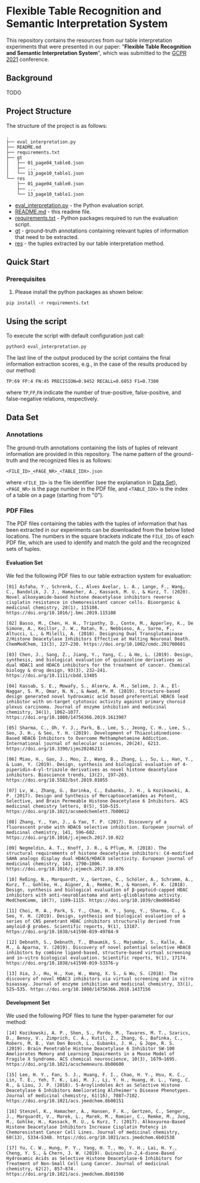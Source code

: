 # Flexible Table Recognition and Semantic Interpretation System
This repository contains the resources from our table interpretation experiments that were presented in our paper: "**Flexible Table Recognition and Semantic Interpretation System**", which was submitted to the [GCPR 2021](dagm-gcpr.de) conference.

## Background

TODO

## Project Structure

The structure of the project is as follows:

```
.
├── eval_interpretation.py
├── README.md
├── requirements.txt
├── gt
│   ├── 01_page04_table0.json
│   ├── ...
│   └── 13_page10_table1.json
└── res
    ├── 01_page04_table0.json
    ├── ...
    └── 13_page10_table1.json
```

* [eval_interpretation.py](./eval_interpretation.py) - the Python evaluation script.
* [README.md](./README.md) - this readme file.
* [requirements.txt](./requirements.txt) - Python packages required to run the evaluation script.
* [gt](./gt) - ground-truth annotations containing relevant tuples of information that need to be extracted.
* [res](./res) - the tuples extracted by our table interpretation method. 

## Quick Start

### Prerequisites

1. Please install the python packages as shown below:

```shell
pip install -r requirements.txt
```

## Using the script

To execute the script with default configuration just call:

```shell
python3 eval_interpretation.py
```

The last line of the output produced by the script contains the final information extraction scores, e.g., in the case of the results produced by our method:

```
TP:69 FP:4 FN:45 PRECISION=0.9452 RECALL=0.6053 F1=0.7380
```

where `TP`,`FP`,`FN` indicate the number of true-positive, false-positive, and false-negative relations, respectively.

## Data Set 

### Annotations

The ground-truth annotations containing the lists of tuples of relevant information are provided in this repository. The name pattern of the ground-truth and the recognized files is as follows:

```
<FILE_ID>_<PAGE_NR>_<TABLE_IDX>.json
```
where `<FILE_ID>` is the file identifier (see the explanation in [Data Set](README.md#data-set)), `<PAGE_NR>` is the page number in the PDF file, and `<TABLE_IDX>` is the index of a table on a page (starting from "0").

### PDF Files

The PDF files containing the tables with the tuples of information that has been extracted in our experiments can be downloaded from the below listed locations. The numbers in the square brackets indicate the `FILE_IDs` of each PDF file, which are used to identify and match the gold and the recognized sets of tuples.

#### Evaluation Set

We fed the following PDF files to our table extraction system for evaluation:

```
[01] Asfaha, Y., Schrenk, C., Alves Avelar, L. A., Lange, F., Wang, C., Bandolik, J. J., Hamacher, A., Kassack, M. U., & Kurz, T. (2020). Novel alkoxyamide-based histone deacetylase inhibitors reverse cisplatin resistance in chemoresistant cancer cells. Bioorganic & medicinal chemistry, 28(1), 115108. https://doi.org/10.1016/j.bmc.2019.115108

[02] Basso, M., Chen, H. H., Tripathy, D., Conte, M., Apperley, K., De Simone, A., Keillor, J. W., Ratan, R., Nebbioso, A., Sarno, F., Altucci, L., & Milelli, A. (2018). Designing Dual Transglutaminase 2/Histone Deacetylase Inhibitors Effective at Halting Neuronal Death. ChemMedChem, 13(3), 227–230. https://doi.org/10.1002/cmdc.201700601

[03] Chen, J., Sang, Z., Jiang, Y., Yang, C., & He, L. (2019). Design, synthesis, and biological evaluation of quinazoline derivatives as dual HDAC1 and HDAC6 inhibitors for the treatment of cancer. Chemical biology & drug design, 93(3), 232–241. https://doi.org/10.1111/cbdd.13405

[04] Kassab, S. E., Mowafy, S., Alserw, A. M., Seliem, J. A., El-Naggar, S. M., Omar, N. N., & Awad, M. M. (2019). Structure-based design generated novel hydroxamic acid based preferential HDAC6 lead inhibitor with on-target cytotoxic activity against primary choroid plexus carcinoma. Journal of enzyme inhibition and medicinal chemistry, 34(1), 1062–1077. https://doi.org/10.1080/14756366.2019.1613987

[05] Sharma, C., Oh, Y. J., Park, B., Lee, S., Jeong, C. H., Lee, S., Seo, J. H., & Seo, Y. H. (2019). Development of Thiazolidinedione-Based HDAC6 Inhibitors to Overcome Methamphetamine Addiction. International journal of molecular sciences, 20(24), 6213. https://doi.org/10.3390/ijms20246213

[06] Miao, H., Gao, J., Mou, Z., Wang, B., Zhang, L., Su, L., Han, Y., & Luan, Y. (2019). Design, synthesis and biological evaluation of 4-piperidin-4-yl-triazole derivatives as novel histone deacetylase inhibitors. Bioscience trends, 13(2), 197–203. https://doi.org/10.5582/bst.2019.01055

[07] Lv, W., Zhang, G., Barinka, C., Eubanks, J. H., & Kozikowski, A. P. (2017). Design and Synthesis of Mercaptoacetamides as Potent, Selective, and Brain Permeable Histone Deacetylase 6 Inhibitors. ACS medicinal chemistry letters, 8(5), 510–515. https://doi.org/10.1021/acsmedchemlett.7b00012

[08] Zhang, Y., Yan, J., & Yao, T. P. (2017). Discovery of a fluorescent probe with HDAC6 selective inhibition. European journal of medicinal chemistry, 141, 596–602. https://doi.org/10.1016/j.ejmech.2017.10.022

[09] Negmeldin, A. T., Knoff, J. R., & Pflum, M. (2018). The structural requirements of histone deacetylase inhibitors: C4-modified SAHA analogs display dual HDAC6/HDAC8 selectivity. European journal of medicinal chemistry, 143, 1790–1806. https://doi.org/10.1016/j.ejmech.2017.10.076

[10] Reßing, N., Marquardt, V., Gertzen, C., Schöler, A., Schramm, A., Kurz, T., Gohlke, H., Aigner, A., Remke, M., & Hansen, F. K. (2018). Design, synthesis and biological evaluation of β-peptoid-capped HDAC inhibitors with anti-neuroblastoma and anti-glioblastoma activity. MedChemComm, 10(7), 1109–1115. https://doi.org/10.1039/c8md00454d

[11] Choi, M. A., Park, S. Y., Chae, H. Y., Song, Y., Sharma, C., & Seo, Y. H. (2019). Design, synthesis and biological evaluation of a series of CNS penetrant HDAC inhibitors structurally derived from amyloid-β probes. Scientific reports, 9(1), 13187. https://doi.org/10.1038/s41598-019-49784-9

[12] Debnath, S., Debnath, T., Bhaumik, S., Majumdar, S., Kalle, A. M., & Aparna, V. (2019). Discovery of novel potential selective HDAC8 inhibitors by combine ligand-based, structure-based virtual screening and in-vitro biological evaluation. Scientific reports, 9(1), 17174. https://doi.org/10.1038/s41598-019-53376-y

[13] Xia, J., Hu, H., Xue, W., Wang, X. S., & Wu, S. (2018). The discovery of novel HDAC3 inhibitors via virtual screening and in vitro bioassay. Journal of enzyme inhibition and medicinal chemistry, 33(1), 525–535. https://doi.org/10.1080/14756366.2018.1437156
```

#### Development Set

We used the following PDF files to tune the hyper-parameter for our method:

```
[14] Kozikowski, A. P., Shen, S., Pardo, M., Tavares, M. T., Szarics, D., Benoy, V., Zimprich, C. A., Kutil, Z., Zhang, G., Bařinka, C., Robers, M. B., Van Den Bosch, L., Eubanks, J. H., & Jope, R. S. (2019). Brain Penetrable Histone Deacetylase 6 Inhibitor SW-100 Ameliorates Memory and Learning Impairments in a Mouse Model of Fragile X Syndrome. ACS chemical neuroscience, 10(3), 1679–1695. https://doi.org/10.1021/acschemneuro.8b00600

[15] Lee, H. Y., Fan, S. J., Huang, F. I., Chao, H. Y., Hsu, K. C., Lin, T. E., Yeh, T. K., Lai, M. J., Li, Y. H., Huang, H. L., Yang, C. R., & Liou, J. P. (2018). 5-Aroylindoles Act as Selective Histone Deacetylase 6 Inhibitors Ameliorating Alzheimer's Disease Phenotypes. Journal of medicinal chemistry, 61(16), 7087–7102. https://doi.org/10.1021/acs.jmedchem.8b00151

[16] Stenzel, K., Hamacher, A., Hansen, F. K., Gertzen, C., Senger, J., Marquardt, V., Marek, L., Marek, M., Romier, C., Remke, M., Jung, M., Gohlke, H., Kassack, M. U., & Kurz, T. (2017). Alkoxyurea-Based Histone Deacetylase Inhibitors Increase Cisplatin Potency in Chemoresistant Cancer Cell Lines. Journal of medicinal chemistry, 60(13), 5334–5348. https://doi.org/10.1021/acs.jmedchem.6b01538

[17] Yu, C. W., Hung, P. Y., Yang, H. T., Ho, Y. H., Lai, H. Y., Cheng, Y. S., & Chern, J. W. (2019). Quinazolin-2,4-dione-Based Hydroxamic Acids as Selective Histone Deacetylase-6 Inhibitors for Treatment of Non-Small Cell Lung Cancer. Journal of medicinal chemistry, 62(2), 857–874. https://doi.org/10.1021/acs.jmedchem.8b01590
```

